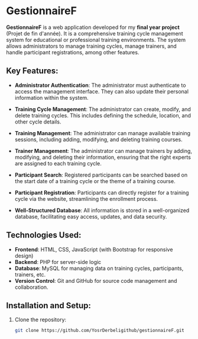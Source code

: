 # GestionnaireF

**GestionnaireF** is a web application developed for my **final year project** (Projet de fin d'année). It is a comprehensive training cycle management system for educational or professional training environments. The system allows administrators to manage training cycles, manage trainers, and handle participant registrations, among other features.

## Key Features:

- **Administrator Authentication**: The administrator must authenticate to access the management interface. They can also update their personal information within the system.
  
- **Training Cycle Management**: The administrator can create, modify, and delete training cycles. This includes defining the schedule, location, and other cycle details.
  
- **Training Management**: The administrator can manage available training sessions, including adding, modifying, and deleting training courses.
  
- **Trainer Management**: The administrator can manage trainers by adding, modifying, and deleting their information, ensuring that the right experts are assigned to each training cycle.
  
- **Participant Search**: Registered participants can be searched based on the start date of a training cycle or the theme of a training course.
  
- **Participant Registration**: Participants can directly register for a training cycle via the website, streamlining the enrollment process.
  
- **Well-Structured Database**: All information is stored in a well-organized database, facilitating easy access, updates, and data security.

## Technologies Used:

- **Frontend**: HTML, CSS, JavaScript (with Bootstrap for responsive design)
- **Backend**: PHP for server-side logic
- **Database**: MySQL for managing data on training cycles, participants, trainers, etc.
- **Version Control**: Git and GitHub for source code management and collaboration.

## Installation and Setup:

1. Clone the repository:
   ```bash
   git clone https://github.com/YosrDerbeligithub/gestionnaireF.git
